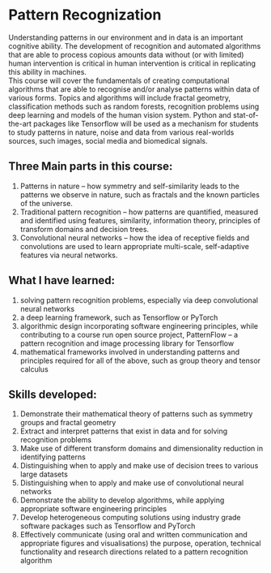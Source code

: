 # Pattern Recognization
Understanding patterns in our environment and in data is an important cognitive ability. The development of recognition and automated algorithms that are able to process copious amounts data without (or with limited) human intervention is critical in human intervention is critical in replicating this ability in machines. \
This course will cover the fundamentals of creating computational algorithms that are able to recognise and/or analyse patterns within data of various forms. Topics and algorithms will include fractal geometry, classification methods such as random forests, recognition problems using deep learning and models of the human vision system. Python and stat-of-the-art packages like Tensorflow will be used as a mechanism for students to study patterns in nature, noise and data from various real-worlds sources, such images, social media and biomedical signals.

## Three Main parts in this course:
1. Patterns in nature – how symmetry and self-similarity leads to the patterns we observe in nature, such as fractals and the known particles of the universe.
2. Traditional pattern recognition – how patterns are quantified, measured and identified using features, similarity, information theory, principles of transform domains and decision trees.
3. Convolutional neural networks – how the idea of receptive fields and convolutions are used to learn appropriate multi-scale, self-adaptive features via neural networks.

## What I have learned:
1. solving pattern recognition problems, especially via deep convolutional neural networks
2. a deep learning framework, such as Tensorflow or PyTorch
3. algorithmic design incorporating software engineering principles, while contributing to a course run open source project, PatternFlow – a pattern recognition and image processing library for Tensorflow
4. mathematical frameworks involved in understanding patterns and principles required for all of the above, such as group theory and tensor calculus

## Skills developed:
1.	Demonstrate their mathematical theory of patterns such as symmetry groups and fractal geometry
2.	Extract and interpret patterns that exist in data and for solving recognition problems
3.	Make use of different transform domains and dimensionality reduction in identifying patterns
4.	Distinguishing when to apply and make use of decision trees to various large datasets
5.	Distinguishing when to apply and make use of convolutional neural networks
6.	Demonstrate the ability to develop algorithms, while applying appropriate software engineering principles
7.	Develop heterogeneous computing solutions using industry grade software packages such as Tensorflow and PyTorch
8.	Effectively communicate (using oral and written communication and appropriate figures and visualisations) the purpose, operation, technical functionality and research directions related to a pattern recognition algorithm
